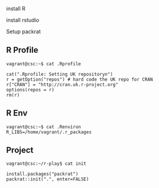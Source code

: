
install R

install rstudio

Setup packrat


R Profile
-----

    vagrant@csc:~$ cat .Rprofile

    cat(".Rprofile: Setting UK repositoryn")
    r = getOption("repos") # hard code the UK repo for CRAN
    r["CRAN"] = "http://cran.uk.r-project.org"
    options(repos = r)
    rm(r)

R Env
---

    vagrant@csc:~$ cat .Renviron
    R_LIBS=/home/vagrant/.r_packages

Project
---

    vagrant@csc:~/r-play$ cat init

    install.packages("packrat")
    packrat::init(".", enter=FALSE)

